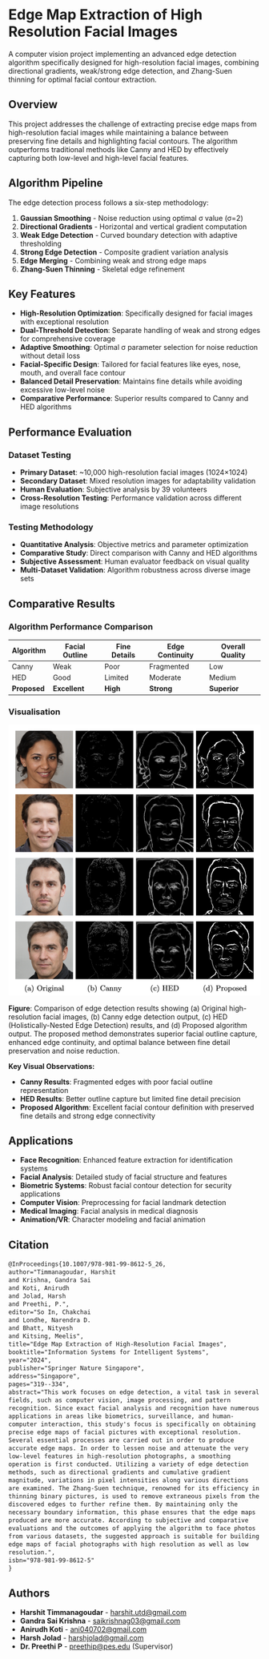 # Edge Map Extraction of High Resolution Facial Images

A computer vision project implementing an advanced edge detection algorithm specifically designed for high-resolution facial images, combining directional gradients, weak/strong edge detection, and Zhang-Suen thinning for optimal facial contour extraction.

## Overview

This project addresses the challenge of extracting precise edge maps from high-resolution facial images while maintaining a balance between preserving fine details and highlighting facial contours. The algorithm outperforms traditional methods like Canny and HED by effectively capturing both low-level and high-level facial features.

## Algorithm Pipeline

The edge detection process follows a six-step methodology:

1. **Gaussian Smoothing** - Noise reduction using optimal σ value (σ=2)
2. **Directional Gradients** - Horizontal and vertical gradient computation
3. **Weak Edge Detection** - Curved boundary detection with adaptive thresholding
4. **Strong Edge Detection** - Composite gradient variation analysis
5. **Edge Merging** - Combining weak and strong edge maps
6. **Zhang-Suen Thinning** - Skeletal edge refinement

## Key Features

- **High-Resolution Optimization**: Specifically designed for facial images with exceptional resolution
- **Dual-Threshold Detection**: Separate handling of weak and strong edges for comprehensive coverage
- **Adaptive Smoothing**: Optimal σ parameter selection for noise reduction without detail loss
- **Facial-Specific Design**: Tailored for facial features like eyes, nose, mouth, and overall face contour
- **Balanced Detail Preservation**: Maintains fine details while avoiding excessive low-level noise
- **Comparative Performance**: Superior results compared to Canny and HED algorithms

## Performance Evaluation

### Dataset Testing
- **Primary Dataset**: ~10,000 high-resolution facial images (1024×1024)
- **Secondary Dataset**: Mixed resolution images for adaptability validation
- **Human Evaluation**: Subjective analysis by 39 volunteers
- **Cross-Resolution Testing**: Performance validation across different image resolutions

### Testing Methodology
- **Quantitative Analysis**: Objective metrics and parameter optimization
- **Comparative Study**: Direct comparison with Canny and HED algorithms
- **Subjective Assessment**: Human evaluator feedback on visual quality
- **Multi-Dataset Validation**: Algorithm robustness across diverse image sets

## Comparative Results

### Algorithm Performance Comparison

| Algorithm | Facial Outline | Fine Details | Edge Continuity | Overall Quality |
|-----------|---------------|--------------|-----------------|-----------------|
| Canny     | Weak          | Poor         | Fragmented      | Low            |
| HED       | Good          | Limited      | Moderate        | Medium         |
| **Proposed** | **Excellent** | **High**     | **Strong**      | **Superior**   |

### Visualisation

![Algorithm Results](./Sample%20Dataset%20and%20Results/repo_figure.png)

**Figure**: Comparison of edge detection results showing (a) Original high-resolution facial images, (b) Canny edge detection output, (c) HED (Holistically-Nested Edge Detection) results, and (d) Proposed algorithm output. The proposed method demonstrates superior facial outline capture, enhanced edge continuity, and optimal balance between fine detail preservation and noise reduction.

**Key Visual Observations:**
- **Canny Results**: Fragmented edges with poor facial outline representation
- **HED Results**: Better outline capture but limited fine detail precision  
- **Proposed Algorithm**: Excellent facial contour definition with preserved fine details and strong edge connectivity

## Applications
- **Face Recognition**: Enhanced feature extraction for identification systems
- **Facial Analysis**: Detailed study of facial structure and features
- **Biometric Systems**: Robust facial contour detection for security applications
- **Computer Vision**: Preprocessing for facial landmark detection
- **Medical Imaging**: Facial analysis in medical diagnosis
- **Animation/VR**: Character modeling and facial animation

## Citation
```
@InProceedings{10.1007/978-981-99-8612-5_26,
author="Timmanagoudar, Harshit
and Krishna, Gandra Sai
and Koti, Anirudh
and Jolad, Harsh
and Preethi, P.",
editor="So In, Chakchai
and Londhe, Narendra D.
and Bhatt, Nityesh
and Kitsing, Meelis",
title="Edge Map Extraction of High-Resolution Facial Images",
booktitle="Information Systems for Intelligent Systems",
year="2024",
publisher="Springer Nature Singapore",
address="Singapore",
pages="319--334",
abstract="This work focuses on edge detection, a vital task in several fields, such as computer vision, image processing, and pattern recognition. Since exact facial analysis and recognition have numerous applications in areas like biometrics, surveillance, and human-computer interaction, this study's focus is specifically on obtaining precise edge maps of facial pictures with exceptional resolution. Several essential processes are carried out in order to produce accurate edge maps. In order to lessen noise and attenuate the very low-level features in high-resolution photographs, a smoothing operation is first conducted. Utilizing a variety of edge detection methods, such as directional gradients and cumulative gradient magnitude, variations in pixel intensities along various directions are examined. The Zhang-Suen technique, renowned for its efficiency in thinning binary pictures, is used to remove extraneous pixels from the discovered edges to further refine them. By maintaining only the necessary boundary information, this phase ensures that the edge maps produced are more accurate. According to subjective and comparative evaluations and the outcomes of applying the algorithm to face photos from various datasets, the suggested approach is suitable for building edge maps of facial photographs with high resolution as well as low resolution.",
isbn="978-981-99-8612-5"
}
```

## Authors
- **Harshit Timmanagoudar** - harshit.utd@gmail.com
- **Gandra Sai Krishna** - saikrishnag03@gmail.com
- **Anirudh Koti** - ani040702@gmail.com
- **Harsh Jolad** - harshjolad@gmail.com
- **Dr. Preethi P** - preethip@pes.edu (Supervisor)

